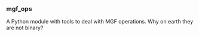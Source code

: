 ### mgf_ops

A Python module with tools to deal with MGF operations.
Why on earth they are not binary?

